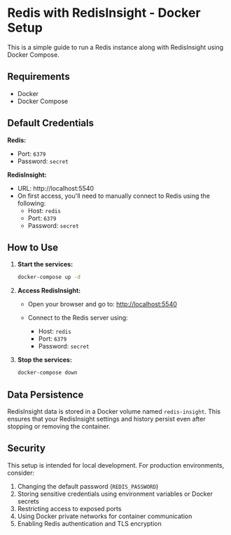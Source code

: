 # Redis with RedisInsight - Docker Setup

This is a simple guide to run a Redis instance along with RedisInsight using Docker Compose.

## Requirements

- Docker  
- Docker Compose  

## Default Credentials

**Redis:**  
- Port: `6379`  
- Password: `secret`  

**RedisInsight:**  
- URL: http://localhost:5540  
- On first access, you'll need to manually connect to Redis using the following:
  - Host: `redis`
  - Port: `6379`
  - Password: `secret`

## How to Use

1. **Start the services:**

    ```bash
    docker-compose up -d
    ```

2. **Access RedisInsight:**

    - Open your browser and go to: [http://localhost:5540](http://localhost:5540)  
    - Connect to the Redis server using:

      - Host: `redis`  
      - Port: `6379`  
      - Password: `secret`

3. **Stop the services:**

    ```bash
    docker-compose down
    ```

## Data Persistence

RedisInsight data is stored in a Docker volume named `redis-insight`. This ensures that your RedisInsight settings and history persist even after stopping or removing the container.

## Security

This setup is intended for local development. For production environments, consider:

1. Changing the default password (`REDIS_PASSWORD`)  
2. Storing sensitive credentials using environment variables or Docker secrets  
3. Restricting access to exposed ports  
4. Using Docker private networks for container communication  
5. Enabling Redis authentication and TLS encryption  
